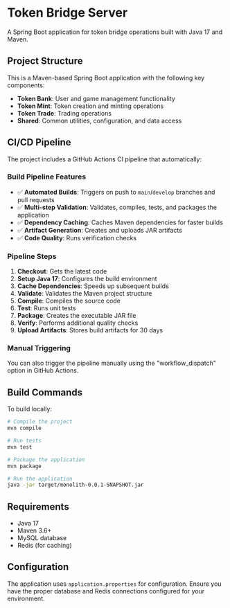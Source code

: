 # Token Bridge Server

A Spring Boot application for token bridge operations built with Java 17 and Maven.

## Project Structure

This is a Maven-based Spring Boot application with the following key components:
- **Token Bank**: User and game management functionality
- **Token Mint**: Token creation and minting operations  
- **Token Trade**: Trading operations
- **Shared**: Common utilities, configuration, and data access

## CI/CD Pipeline

The project includes a GitHub Actions CI pipeline that automatically:

### Build Pipeline Features
- ✅ **Automated Builds**: Triggers on push to `main`/`develop` branches and pull requests
- ✅ **Multi-step Validation**: Validates, compiles, tests, and packages the application
- ✅ **Dependency Caching**: Caches Maven dependencies for faster builds
- ✅ **Artifact Generation**: Creates and uploads JAR artifacts
- ✅ **Code Quality**: Runs verification checks

### Pipeline Steps
1. **Checkout**: Gets the latest code
2. **Setup Java 17**: Configures the build environment
3. **Cache Dependencies**: Speeds up subsequent builds
4. **Validate**: Validates the Maven project structure
5. **Compile**: Compiles the source code
6. **Test**: Runs unit tests
7. **Package**: Creates the executable JAR file
8. **Verify**: Performs additional quality checks
9. **Upload Artifacts**: Stores build artifacts for 30 days

### Manual Triggering
You can also trigger the pipeline manually using the "workflow_dispatch" option in GitHub Actions.

## Build Commands

To build locally:
```bash
# Compile the project
mvn compile

# Run tests
mvn test

# Package the application
mvn package

# Run the application
java -jar target/monolith-0.0.1-SNAPSHOT.jar
```

## Requirements

- Java 17
- Maven 3.6+
- MySQL database
- Redis (for caching)

## Configuration

The application uses `application.properties` for configuration. Ensure you have the proper database and Redis connections configured for your environment.

